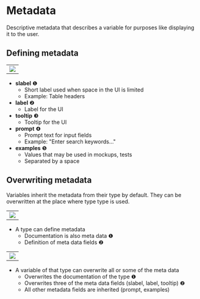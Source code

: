 # Metadata
Descriptive metadata that describes a variable for purposes like displaying it to the user.

## Defining metadata

<table><tr><td><img src="https://cdn.rawgit.com/fuinorg/org.fuin.dsl.ddd/d8c8aa3/doc/dsl/metadata/variable.ddd.svg"></td></tr></table>

* **slabel** &#x2776;
  * Short label used when space in the UI is limited
  * Example: Table headers
* **label** &#x2777;
  * Label for the UI
* **tooltip** &#x2778;
  * Tooltip for the UI
* **prompt** &#x2779;
  * Prompt text for input fields
  * Example: "Enter search keywords…"
* **examples** &#x277A;
  * Values that may be used in mockups, tests
  * Separated by a space

## Overwriting metadata
Variables inherit the metadata from their type by default. They can be overwritten at the place where type type is used.

<table><tr><td><img src="https://cdn.rawgit.com/fuinorg/org.fuin.dsl.ddd/d8c8aa3/doc/dsl/metadata/valueobject.ddd.svg"></td></tr></table>

* A type can define metadata 
  * Documentation is also meta data &#x2776; 
  * Definition of meta data fields &#x2777;

<table><tr><td><img src="https://cdn.rawgit.com/fuinorg/org.fuin.dsl.ddd/d8c8aa3/doc/dsl/metadata/event.ddd.svg"></td></tr></table>

* A variable of that type can overwrite all or some of the meta data 
  * Overwrites the documentation of the type &#x2776;
  * Overwrites three of the meta data fields (slabel, label, tooltip) &#x2777;
  * All other metadata fields are inherited (prompt, examples)
  